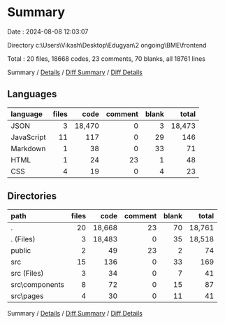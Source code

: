 # Summary

Date : 2024-08-08 12:03:07

Directory c:\\Users\\Vikash\\Desktop\\Edugyan\\2 ongoing\\BME\\frontend

Total : 20 files,  18668 codes, 23 comments, 70 blanks, all 18761 lines

Summary / [Details](details.md) / [Diff Summary](diff.md) / [Diff Details](diff-details.md)

## Languages
| language | files | code | comment | blank | total |
| :--- | ---: | ---: | ---: | ---: | ---: |
| JSON | 3 | 18,470 | 0 | 3 | 18,473 |
| JavaScript | 11 | 117 | 0 | 29 | 146 |
| Markdown | 1 | 38 | 0 | 33 | 71 |
| HTML | 1 | 24 | 23 | 1 | 48 |
| CSS | 4 | 19 | 0 | 4 | 23 |

## Directories
| path | files | code | comment | blank | total |
| :--- | ---: | ---: | ---: | ---: | ---: |
| . | 20 | 18,668 | 23 | 70 | 18,761 |
| . (Files) | 3 | 18,483 | 0 | 35 | 18,518 |
| public | 2 | 49 | 23 | 2 | 74 |
| src | 15 | 136 | 0 | 33 | 169 |
| src (Files) | 3 | 34 | 0 | 7 | 41 |
| src\\components | 8 | 72 | 0 | 15 | 87 |
| src\\pages | 4 | 30 | 0 | 11 | 41 |

Summary / [Details](details.md) / [Diff Summary](diff.md) / [Diff Details](diff-details.md)